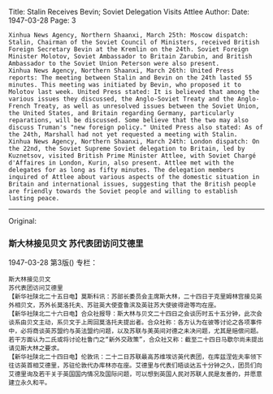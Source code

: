 Title: Stalin Receives Bevin; Soviet Delegation Visits Attlee
Author:
Date: 1947-03-28
Page: 3
    
    Xinhua News Agency, Northern Shaanxi, March 25th: Moscow dispatch: Stalin, Chairman of the Soviet Council of Ministers, received British Foreign Secretary Bevin at the Kremlin on the 24th. Soviet Foreign Minister Molotov, Soviet Ambassador to Britain Zarubin, and British Ambassador to the Soviet Union Peterson were also present.
    Xinhua News Agency, Northern Shaanxi, March 26th: United Press reports: The meeting between Stalin and Bevin on the 24th lasted 55 minutes. This meeting was initiated by Bevin, who proposed it to Molotov last week. United Press stated: It is believed that among the various issues they discussed, the Anglo-Soviet Treaty and the Anglo-French Treaty, as well as unresolved issues between the Soviet Union, the United States, and Britain regarding Germany, particularly reparations, will be discussed. Some believe that the two may also discuss Truman's "new foreign policy." United Press also stated: As of the 24th, Marshall had not yet requested a meeting with Stalin.
    Xinhua News Agency, Northern Shaanxi, March 24th: London dispatch: On the 22nd, the Soviet Supreme Soviet delegation to Britain, led by Kuznetsov, visited British Prime Minister Attlee, with Soviet Chargé d'Affaires in London, Kurin, also present. Attlee met with the delegates for as long as fifty minutes. The delegation members inquired of Attlee about various aspects of the domestic situation in Britain and international issues, suggesting that the British people are friendly towards the Soviet people and willing to establish lasting peace.



<hr /> 

Original: 


### 斯大林接见贝文  苏代表团访问艾德里

1947-03-28
第3版()
专栏：

    斯大林接见贝文
    苏代表团访问艾德里
    【新华社陕北二十五日电】莫斯科讯：苏部长委员会主席斯大林，二十四日于克里姆林宫接见英外相贝文，苏外长莫洛托夫、苏驻英大使查鲁滨及英驻苏大使彼得逊等均在座。
    【新华社陕北二十六日电】合众社报导：斯大林与贝文二十四日之会谈历时五十五分钟，此次会谈系由贝文主动，系贝文于上周回莫洛托夫提出者。合众社称：各方认为在彼等讨论之各项事件中，必将商谈英苏盟约与英法盟约问题，以及苏联与美英间对德之未决问题，尤其是赔偿问题。若干方面认为二氏或将讨论杜鲁门之“新外交政策”，合众社又称：截至二十四日马歇尔尚未提出请见斯大林之要求。
    【新华社陕北二十四日电】伦敦讯：二十二日苏联最高苏维埃访英代表团，在库兹涅佐夫率领下往访英首相艾德里，苏驻伦敦代办库林亦在座。艾德里与代表们晤谈达五十分钟之久，团员们向艾德里询及若干关于英国国内情况及国际问题，可以想到英国人民对苏联人民是友善的，并愿意建立永久和平。
